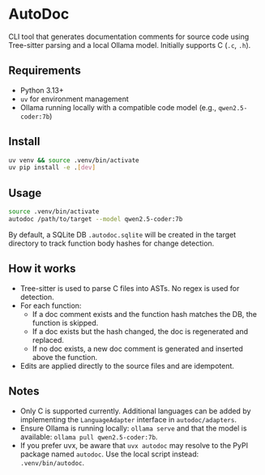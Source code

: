 AutoDoc
=======

CLI tool that generates documentation comments for source code using Tree-sitter parsing and a local Ollama model. Initially supports C (`.c`, `.h`).

Requirements
------------
- Python 3.13+
- `uv` for environment management
- Ollama running locally with a compatible code model (e.g., `qwen2.5-coder:7b`)

Install
-------

```bash
uv venv && source .venv/bin/activate
uv pip install -e .[dev]
```

Usage
-----

```bash
source .venv/bin/activate
autodoc /path/to/target --model qwen2.5-coder:7b
```

By default, a SQLite DB `.autodoc.sqlite` will be created in the target directory to track function body hashes for change detection.

How it works
------------
- Tree-sitter is used to parse C files into ASTs. No regex is used for detection.
- For each function:
  - If a doc comment exists and the function hash matches the DB, the function is skipped.
  - If a doc exists but the hash changed, the doc is regenerated and replaced.
  - If no doc exists, a new doc comment is generated and inserted above the function.
- Edits are applied directly to the source files and are idempotent.

Notes
-----
- Only C is supported currently. Additional languages can be added by implementing the `LanguageAdapter` interface in `autodoc/adapters`.
- Ensure Ollama is running locally: `ollama serve` and that the model is available: `ollama pull qwen2.5-coder:7b`.
- If you prefer uvx, be aware that `uvx autodoc` may resolve to the PyPI package named `autodoc`. Use the local script instead: `.venv/bin/autodoc`.


